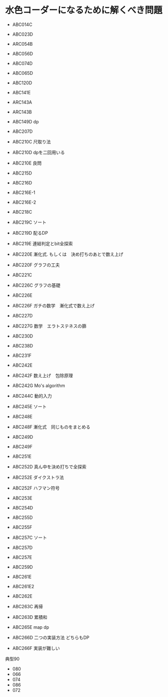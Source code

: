 # 水色コーダーになるために解くべき問題

- ABC014C
- ABC023D
- ARC054B
- ABC056D
- ABC074D
- ABC065D
- ABC120D
- ABC141E
- ARC143A
- ARC143B
- ABC149D dp 

- ABC207D
- ABC210C 尺取り法
- ABC210D dpを二回用いる
- ABC210E 良問
- ABC215D
- ABC216D
- ABC216E-1
- ABC216E-2
- ABC218C
- ABC219C ソート
- ABC219D 配るDP
- ABC219E 連結判定とbit全探索
- ABC220E 漸化式. もしくは　決め打ちのあとで数え上げ
- ABC220F グラフの工夫
- ABC221C
- ABC226C グラフの基礎
- ABC226E
- ABC226F ガチの数学　漸化式で数え上げ
- ABC227D
- ABC227G 数学　エラトステネスの篩
- ABC230D
- ABC238D
- ABC231F
- ABC242E
- ABC242F 数え上げ　包除原理
- ABC242G Mo's algorithm
- ABC244C 動的入力
- ABC245E ソート
- ABC248E
- ABC248F 漸化式　同じものをまとめる
- ABC249D
- ABC249F
- ABC251E
- ABC252D 真ん中を決め打ちで全探索
- ABC252E ダイクストラ法
- ABC252F ハフマン符号
- ABC253E 
- ABC254D
- ABC255D
- ABC255F
- ABC257C ソート
- ABC257D
- ABC257E
- ABC259D
- ABC261E
- ABC261E2
- ABC262E
- ABC263C 再帰
- ABC263D 累積和
- ABC265E map dp
- ABC266D 二つの実装方法 どちらもDP
- ABC266F 実装が難しい

典型90 
- 080
- 066
- 074
- 086
- 072